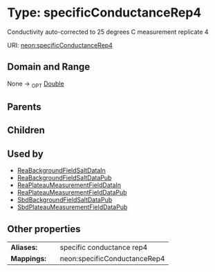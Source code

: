 
# Type: specificConductanceRep4


Conductivity auto-corrected to 25 degrees C measurement replicate 4

URI: [neon:specificConductanceRep4](https://data.neonscience.org/specificConductanceRep4)


## Domain and Range

None ->  <sub>OPT</sub> [Double](types/Double.md)

## Parents


## Children


## Used by

 * [ReaBackgroundFieldSaltDataIn](ReaBackgroundFieldSaltDataIn.md)
 * [ReaBackgroundFieldSaltDataPub](ReaBackgroundFieldSaltDataPub.md)
 * [ReaPlateauMeasurementFieldDataIn](ReaPlateauMeasurementFieldDataIn.md)
 * [ReaPlateauMeasurementFieldDataPub](ReaPlateauMeasurementFieldDataPub.md)
 * [SbdBackgroundFieldSaltDataPub](SbdBackgroundFieldSaltDataPub.md)
 * [SbdPlateauMeasurementFieldDataPub](SbdPlateauMeasurementFieldDataPub.md)

## Other properties

|  |  |  |
| --- | --- | --- |
| **Aliases:** | | specific conductance rep4 |
| **Mappings:** | | neon:specificConductanceRep4 |

